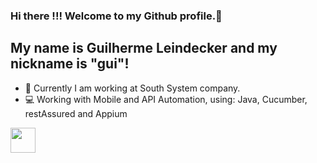 ### Hi there !!! Welcome to my Github profile.👋

## My name is Guilherme Leindecker and my nickname is "gui"!

- 🔭 Currently I am working at South System company.
- :computer: Working with Mobile and API Automation, using: Java, Cucumber, restAssured and Appium
<img src="https://cdn.jsdelivr.net/gh/devicons/devicon/icons/java/java-original.svg"  width="40" height="40"/>

